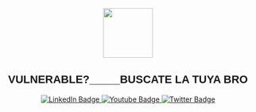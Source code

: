 <link href='https://fonts.googleapis.com/css?family=Courier Prime' rel='stylesheet'>

<div id="header" align="center">
  <img src="https://icon-library.com/images/icon-hacker/icon-hacker-14.jpg" width="100"/>
  
  <h2 style="font-family: 'Arial'; font-size: 22px;">VULNERABLE?_____BUSCATE LA TUYA BRO</h2>
</div>
<center>
<div id="badges">
  <a href="https://media2.giphy.com/media/xT77Y36ijyuwn58bja/giphy.gif?cid=ecf05e475r1ol0rqfakkhldvzu3z6esoa28kf7co86n9i643&ep=v1_gifs_search&rid=giphy.gif&ct=g">
    <img src="https://img.shields.io/badge/LinkedIn-blue?style=for-the-badge&logo=linkedin&logoColor=white" alt="LinkedIn Badge"/>
  </a>
  <a href="https://media2.giphy.com/media/xT77Y36ijyuwn58bja/giphy.gif?cid=ecf05e475r1ol0rqfakkhldvzu3z6esoa28kf7co86n9i643&ep=v1_gifs_search&rid=giphy.gif&ct=g">
    <img src="https://img.shields.io/badge/YouTube-red?style=for-the-badge&logo=youtube&logoColor=white" alt="Youtube Badge"/>
  </a>
  <a href="https://media2.giphy.com/media/xT77Y36ijyuwn58bja/giphy.gif?cid=ecf05e475r1ol0rqfakkhldvzu3z6esoa28kf7co86n9i643&ep=v1_gifs_search&rid=giphy.gif&ct=g">
    <img src="https://img.shields.io/badge/Twitter-blue?style=for-the-badge&logo=twitter&logoColor=white" alt="Twitter Badge"/>
  </a>
</div>
<img src="https://komarev.com/ghpvc/?username=jossethale32&style=flat-square&color=blue" alt=""/>
</center>
